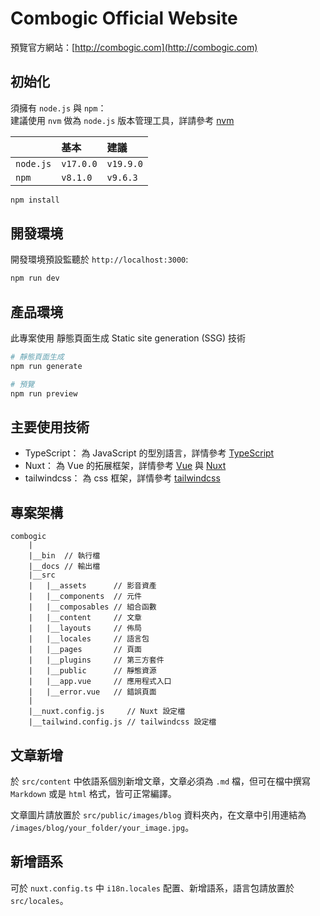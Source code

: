 # Combogic Official Website
預覽官方網站：[http://combogic.com](http://combogic.com)

## 初始化

須擁有 `node.js` 與 `npm`：  
建議使用 `nvm` 做為 `node.js` 版本管理工具，詳請參考 [nvm](https://github.com/nvm-sh/nvm)  

|           | 基本       | 建議       |
| :-------- | :-------- | :-------- |
| `node.js` | `v17.0.0` | `v19.9.0` |
| `npm`     | `v8.1.0`  | `v9.6.3`  |

```bash
npm install
```

## 開發環境

開發環境預設監聽於 `http://localhost:3000`:

```bash
npm run dev
```

## 產品環境

此專案使用 靜態頁面生成 Static site generation (SSG) 技術

```bash
# 靜態頁面生成
npm run generate

# 預覽
npm run preview
```

## 主要使用技術
- TypeScript： 為 JavaScript 的型別語言，詳情參考 [TypeScript](https://www.typescriptlang.org/)
- Nuxt： 為 Vue 的拓展框架，詳情參考 [Vue](https://vuejs.org/) 與 [Nuxt](https://nuxt.com/)
- tailwindcss： 為 css 框架，詳情參考 [tailwindcss](https://tailwindcss.com/)

## 專案架構
```
combogic
    |
    |__bin  // 執行檔
    |__docs // 輸出檔
    |__src
    |   |__assets      // 影音資產
    |   |__components  // 元件
    |   |__composables // 組合函數
    |   |__content     // 文章
    |   |__layouts     // 佈局
    |   |__locales     // 語言包
    |   |__pages       // 頁面
    |   |__plugins     // 第三方套件
    |   |__public      // 靜態資源
    |   |__app.vue     // 應用程式入口
    |   |__error.vue   // 錯誤頁面
    |
    |__nuxt.config.js     // Nuxt 設定檔
    |__tailwind.config.js // tailwindcss 設定檔
```

## 文章新增
於 `src/content` 中依語系個別新增文章，文章必須為 `.md` 檔，但可在檔中撰寫 `Markdown` 或是 `html` 格式，皆可正常編譯。  

文章圖片請放置於 `src/public/images/blog` 資料夾內，在文章中引用連結為 `/images/blog/your_folder/your_image.jpg`。

## 新增語系
可於 `nuxt.config.ts` 中 `i18n.locales` 配置、新增語系，語言包請放置於 `src/locales`。

